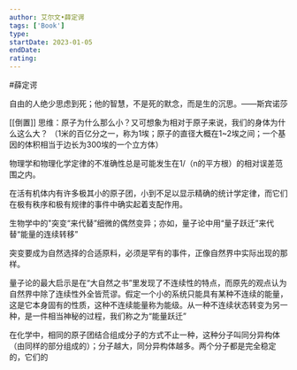 ```yaml
---
author: 艾尔文•薛定谔
tags: ['Book']
type: 
startDate: 2023-01-05
endDate:
rating: 
---
```


#薛定谔

自由的人绝少思虑到死；他的智慧，不是死的默念，而是生的沉思。——斯宾诺莎

[[倒置]] 思维：原子为什么那么小？又可想象为相对于原子来说，我们的身体为什么这么大？
（1米的百亿分之一，称为1埃；原子的直径大概在1~2埃之间；一个基因的体积相当于边长为300埃的一个立方体）

物理学和物理化学定律的不准确性总是可能发生在1/（n的平方根）的相对误差范围之内。

在活有机体内有许多极其小的原子团，小到不足以显示精确的统计学定律，而它们在极有秩序和极有规律的事件中确实起着支配作用。

生物学中的"突变“来代替”细微的偶然变异；亦如，量子论中用“量子跃迁”来代替“能量的连续转移”

突变要成为自然选择的合适原料，必须是罕有的事件，正像自然界中实际出现的那样。

量子论的最大启示是在“大自然之书”里发现了不连续性的特点，而原先的观点认为自然界中除了连续性外全皆荒谬。假定一个小的系统只能具有某种不连续的能量，这是它本身固有的性质，这种不连续能量称为能级。从一种不连续状态转变为另一种，是一件相当神秘的过程，我们称之为“能量跃迁”

在化学中，相同的原子团结合组成分子的方式不止一种，这种分子叫同分异构体（由同样的部分组成的）；分子越大，同分异构体越多。两个分子都是完全稳定的，它们的





















